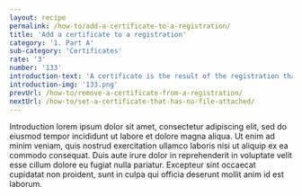 ```yaml
---
layout: recipe
permalink: /how-to/add-a-certificate-to-a-registration/
title: 'Add a certificate to a registration'
category: '1. Part A'
sub-category: 'Certificates'
rate: '3'
number: '133'
introduction-text: 'A certificate is the result of the registration that the user applies to. Usually it is the document that the user picks at the moment of the withdrawal. It may happen that the certificate is only digital and thus, the user will not pick it at the Front Desk.'
introduction-img: '133.png'
prevUrl: /how-to/remove-a-certificate-from-a-registration/
nextUrl: /how-to/set-a-certificate-that-has-no-file-attached/
---
```


Introduction lorem ipsum dolor sit amet, consectetur adipiscing elit, sed do eiusmod tempor incididunt ut labore et dolore magna aliqua. Ut enim ad minim veniam, quis nostrud exercitation ullamco laboris nisi ut aliquip ex ea commodo consequat. Duis aute irure dolor in reprehenderit in voluptate velit esse cillum dolore eu fugiat nulla pariatur. Excepteur sint occaecat cupidatat non proident, sunt in culpa qui officia deserunt mollit anim id est laborum.

